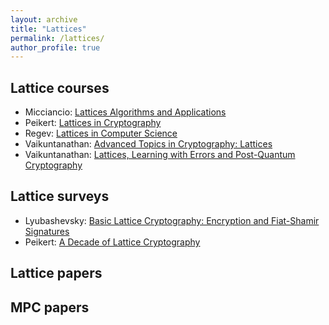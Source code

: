 ```yaml
---
layout: archive
title: "Lattices"
permalink: /lattices/
author_profile: true
---
```



## Lattice courses

- Micciancio: [Lattices Algorithms and Applications](https://cseweb.ucsd.edu/classes/fa19/cse206A-a)
- Peikert: [Lattices in Cryptography](https://web.eecs.umich.edu/~cpeikert/lic15)
- Regev: [Lattices in Computer Science](https://cims.nyu.edu/~regev/teaching/lattices_fall_2009/index.html)
- Vaikuntanathan: [Advanced Topics in Cryptography: Lattices](https://people.csail.mit.edu/vinodv/6876-Fall2015/index.html)
- Vaikuntanathan: [Lattices, Learning with Errors and Post-Quantum Cryptography](https://people.csail.mit.edu/vinodv/CS294)

## Lattice surveys

- Lyubashevsky: [Basic Lattice Cryptography: Encryption and Fiat-Shamir Signatures](https://drive.google.com/file/d/1JTdW5ryznp-dUBBjN12QbvWz9R41NDGU/view)
- Peikert: [A Decade of Lattice Cryptography](https://web.eecs.umich.edu/~cpeikert/pubs/lattice-survey.pdf)

## Lattice papers

## MPC papers
